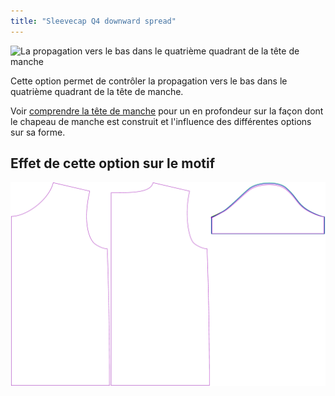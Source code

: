 ```yaml
---
title: "Sleevecap Q4 downward spread"
---
```


![La propagation vers le bas dans le quatrième quadrant de la tête de manche](./sleevecapq4spread2.svg)

Cette option permet de contrôler la propagation vers le bas dans le quatrième quadrant de la tête de manche.

<Tip>

Voir [comprendre la tête de manche](/docs/patterns/brian/options#understanding-the-sleevecap) pour un
en profondeur sur la façon dont le chapeau de manche est construit et l'influence des différentes options sur sa forme.

</Tip>

## Effet de cette option sur le motif

![Cette image montre l'effet de cette option en superposant plusieurs variantes qui ont une valeur différente pour cette option](teagan_sleevecapq4spread2_sample.svg "Effect of this option on the pattern")
